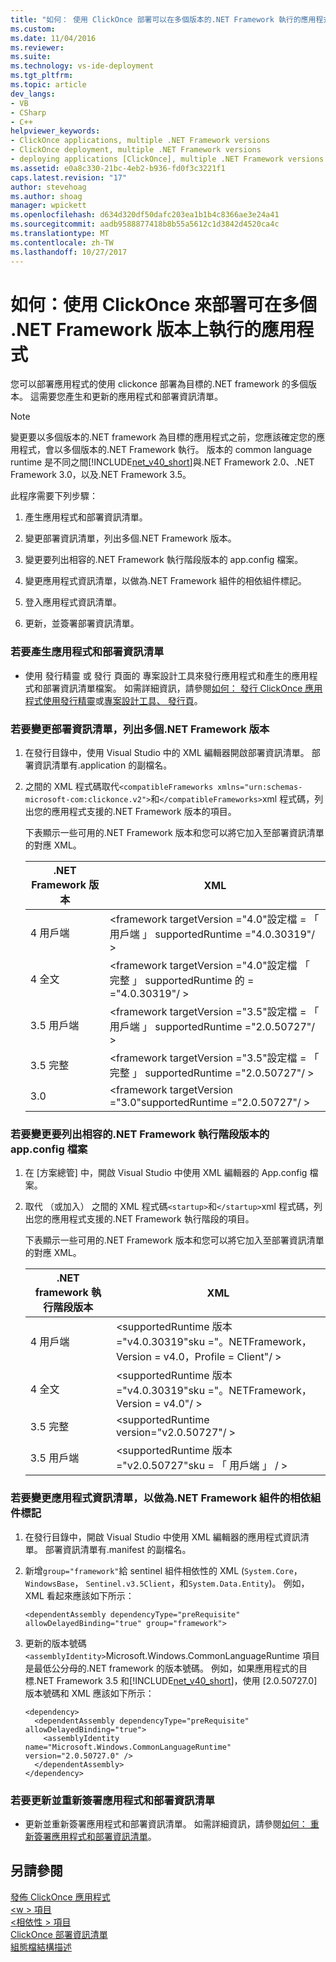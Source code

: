 ```yaml
---
title: "如何： 使用 ClickOnce 部署可以在多個版本的.NET Framework 執行的應用程式 |Microsoft 文件"
ms.custom: 
ms.date: 11/04/2016
ms.reviewer: 
ms.suite: 
ms.technology: vs-ide-deployment
ms.tgt_pltfrm: 
ms.topic: article
dev_langs:
- VB
- CSharp
- C++
helpviewer_keywords:
- ClickOnce applications, multiple .NET Framework versions
- ClickOnce deployment, multiple .NET Framework versions
- deploying applications [ClickOnce], multiple .NET Framework versions
ms.assetid: e0a8c330-21bc-4eb2-b936-fd0f3c3221f1
caps.latest.revision: "17"
author: stevehoag
ms.author: shoag
manager: wpickett
ms.openlocfilehash: d634d320df50dafc203ea1b1b4c8366ae3e24a41
ms.sourcegitcommit: aadb9588877418b8b55a5612c1d3842d4520ca4c
ms.translationtype: MT
ms.contentlocale: zh-TW
ms.lasthandoff: 10/27/2017
---
```

# <a name="how-to-use-clickonce-to-deploy-applications-that-can-run-on-multiple-versions-of-the-net-framework"></a>如何：使用 ClickOnce 來部署可在多個 .NET Framework 版本上執行的應用程式
您可以部署應用程式的使用 clickonce 部署為目標的.NET framework 的多個版本。 這需要您產生和更新的應用程式和部署資訊清單。  
  
> [!NOTE]
>  變更要以多個版本的.NET framework 為目標的應用程式之前，您應該確定您的應用程式，會以多個版本的.NET Framework 執行。 版本的 common language runtime 是不同之間[!INCLUDE[net_v40_short](../code-quality/includes/net_v40_short_md.md)]與.NET Framework 2.0、.NET Framework 3.0，以及.NET Framework 3.5。  
  
 此程序需要下列步驟：  
  
1.  產生應用程式和部署資訊清單。  
  
2.  變更部署資訊清單，列出多個.NET Framework 版本。  
  
3.  變更要列出相容的.NET Framework 執行階段版本的 app.config 檔案。  
  
4.  變更應用程式資訊清單，以做為.NET Framework 組件的相依組件標記。  
  
5.  登入應用程式資訊清單。  
  
6.  更新，並簽署部署資訊清單。  
  
### <a name="to-generate-the-application-and-deployment-manifests"></a>若要產生應用程式和部署資訊清單  
  
-   使用 發行精靈 或 發行 頁面的 專案設計工具來發行應用程式和產生的應用程式和部署資訊清單檔案。 如需詳細資訊，請參閱[如何： 發行 ClickOnce 應用程式使用發行精靈](../deployment/how-to-publish-a-clickonce-application-using-the-publish-wizard.md)或[專案設計工具、 發行頁](../ide/reference/publish-page-project-designer.md)。  
  
### <a name="to-change-the-deployment-manifest-to-list-the-multiple-net-framework-versions"></a>若要變更部署資訊清單，列出多個.NET Framework 版本  
  
1.  在發行目錄中，使用 Visual Studio 中的 XML 編輯器開啟部署資訊清單。 部署資訊清單有.application 的副檔名。  
  
2.  之間的 XML 程式碼取代`<compatibleFrameworks xmlns="urn:schemas-microsoft-com:clickonce.v2">`和`</compatibleFrameworks>`xml 程式碼，列出您的應用程式支援的.NET Framework 版本的項目。  
  
     下表顯示一些可用的.NET Framework 版本和您可以將它加入至部署資訊清單的對應 XML。  
  
    |.NET Framework 版本|XML|  
    |----------------------------|---------|  
    |4 用戶端|\<framework targetVersion ="4.0"設定檔 = 「 用戶端 」 supportedRuntime ="4.0.30319"/ >|  
    |4 全文|\<framework targetVersion ="4.0"設定檔 「 完整 」 supportedRuntime 的 = ="4.0.30319"/ >|  
    |3.5 用戶端|\<framework targetVersion ="3.5"設定檔 = 「 用戶端 」 supportedRuntime ="2.0.50727"/ >|  
    |3.5 完整|\<framework targetVersion ="3.5"設定檔 = 「 完整 」 supportedRuntime ="2.0.50727"/ >|  
    |3.0|\<framework targetVersion ="3.0"supportedRuntime ="2.0.50727"/ >|  
  
### <a name="to-change-the-appconfig-file-to-list-the-compatible-net-framework-runtime-versions"></a>若要變更要列出相容的.NET Framework 執行階段版本的 app.config 檔案  
  
1.  在 [方案總管] 中，開啟 Visual Studio 中使用 XML 編輯器的 App.config 檔案。  
  
2.  取代 （或加入） 之間的 XML 程式碼`<startup>`和`</startup>`xml 程式碼，列出您的應用程式支援的.NET Framework 執行階段的項目。  
  
     下表顯示一些可用的.NET Framework 版本和您可以將它加入至部署資訊清單的對應 XML。  
  
    |.NET framework 執行階段版本|XML|  
    |------------------------------------|---------|  
    |4 用戶端|\<supportedRuntime 版本 ="v4.0.30319"sku ="。NETFramework，Version = v4.0，Profile = Client"/ >|  
    |4 全文|\<supportedRuntime 版本 ="v4.0.30319"sku ="。NETFramework，Version = v4.0"/ >|  
    |3.5 完整|\<supportedRuntime version="v2.0.50727"/ >|  
    |3.5 用戶端|\<supportedRuntime 版本 ="v2.0.50727"sku = 「 用戶端 」 / >|  
  
### <a name="to-change-the-application-manifest-to-mark-dependent-assemblies-as-net-framework-assemblies"></a>若要變更應用程式資訊清單，以做為.NET Framework 組件的相依組件標記  
  
1.  在發行目錄中，開啟 Visual Studio 中使用 XML 編輯器的應用程式資訊清單。 部署資訊清單有.manifest 的副檔名。  
  
2.  新增`group="framework"`給 sentinel 組件相依性的 XML (`System.Core`， `WindowsBase`， `Sentinel.v3.5Client`，和`System.Data.Entity`)。 例如，XML 看起來應該如下所示：  
  
    ```  
    <dependentAssembly dependencyType="preRequisite" allowDelayedBinding="true" group="framework">  
    ```  
  
3.  更新的版本號碼`<assemblyIdentity>`Microsoft.Windows.CommonLanguageRuntime 項目是最低公分母的.NET framework 的版本號碼。 例如，如果應用程式的目標.NET Framework 3.5 和[!INCLUDE[net_v40_short](../code-quality/includes/net_v40_short_md.md)]，使用 [2.0.50727.0] 版本號碼和 XML 應該如下所示：  
  
    ```  
    <dependency>  
      <dependentAssembly dependencyType="preRequisite" allowDelayedBinding="true">  
        <assemblyIdentity name="Microsoft.Windows.CommonLanguageRuntime" version="2.0.50727.0" />  
      </dependentAssembly>  
    </dependency>  
    ```  
  
### <a name="to-update-and-re-sign-the-application-and-deployment-manifests"></a>若要更新並重新簽署應用程式和部署資訊清單  
  
-   更新並重新簽署應用程式和部署資訊清單。 如需詳細資訊，請參閱[如何： 重新簽署應用程式和部署資訊清單](../deployment/how-to-re-sign-application-and-deployment-manifests.md)。  
  
## <a name="see-also"></a>另請參閱  
 [發佈 ClickOnce 應用程式](../deployment/publishing-clickonce-applications.md)   
 [\<w > 項目](../deployment/compatibleframeworks-element-clickonce-deployment.md)   
 [\<相依性 > 項目](../deployment/dependency-element-clickonce-application.md)   
 [ClickOnce 部署資訊清單](../deployment/clickonce-deployment-manifest.md)   
 [組態檔結構描述](/dotnet/framework/configure-apps/file-schema/index)